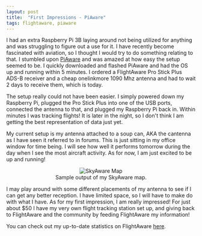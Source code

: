 ```yaml
---
layout: post
title:  "First Impressions - PiAware"
tags: flightaware, piaware
---
```


I had an extra Raspberry Pi 3B laying around not being utilized for anything and was struggling to figure out a use for it. I have recently become fascinated with aviation, so I thought I would try to do something relating to that. I stumbled upon [PiAware](https://flightaware.com/adsb/piaware/build) and was amazed at how easy the setup seemed to be. I quickly downloaded and flashed PiAware and had the OS up and running within 5 minutes. I ordered a FlightAware Pro Stick Plus ADS-B receiver and a cheap onelinkmore 1090 Mhz antenna and had to wait 2 days to receive them, which is today. 

The setup really could not have been easier. I simply powered down my Raspberry Pi, plugged the Pro Stick Plus into one of the USB ports, connected the antenna to that, and plugged my Raspberry Pi back in. Within minutes I was tracking flights! It is later in the night, so I don't think I am getting the best representation of data just yet. 

My current setup is my antenna attached to a soup can, AKA the cantenna as I have seen it referred to in forums. This is just sitting in my office window for time being. I will see how well it performs tomorrow during the day when I see the most aircraft activity. As for now, I am just excited to be up and running! 

<center>
<figure>
  <img src="{{site.baseurl}}/assets/2020/images/skyaware.png" alt="SkyAware Map">
    <center><figcaption>Sample output of my SkyAware map.</figcaption></center>
</figure>
</center>

I may play around with some different placements of my antenna to see if I can get any better reception. I have limited space, so I will have to make do with what I have. As for my first impression, I am really impressed! For just about $50 I have my very own flight tracking station set up, and giving back to FlightAware and the community by feeding FlightAware my information! 

You can check out my up-to-date statistics on FlightAware [here](https://flightaware.com/adsb/stats/user/glockner). 